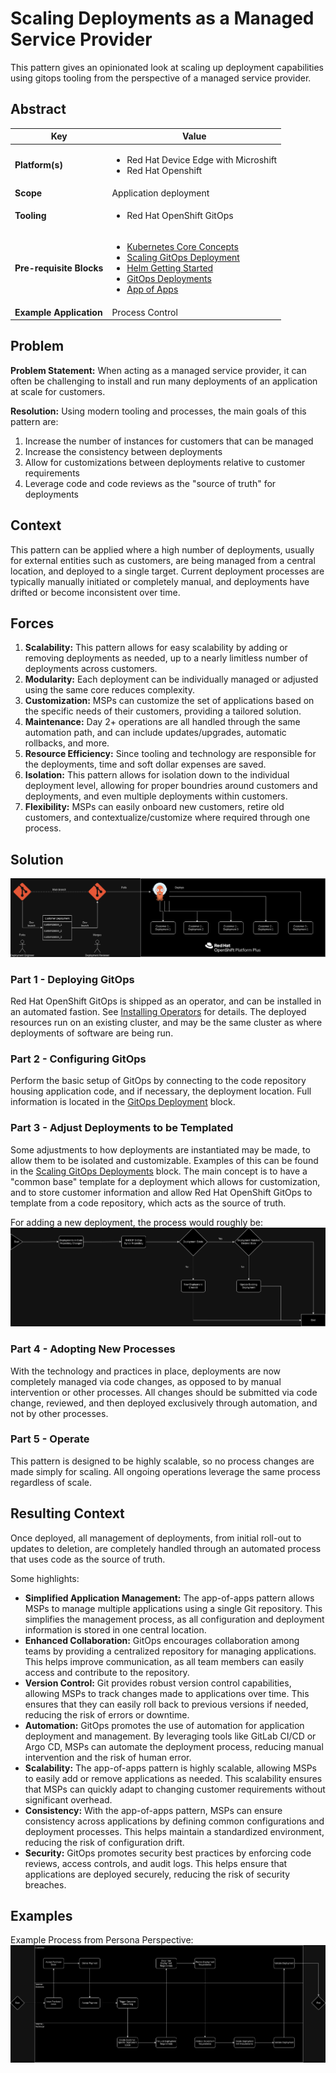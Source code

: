 # Scaling Deployments as a Managed Service Provider
This pattern gives an opinionated look at scaling up deployment capabilities using gitops tooling from the perspective of a managed service provider.

## Abstract
| Key | Value |
| --- | --- |
| **Platform(s)** | <ul><li>Red Hat Device Edge with Microshift</li><li>Red Hat Openshift</li></ul> |
| **Scope** | Application deployment |
| **Tooling** | <ul><li>Red Hat OpenShift GitOps</li></ul> |
| **Pre-requisite Blocks** | <ul><li>[Kubernetes Core Concepts](../../blocks/k8s-core-concepts/README.md)</li><li>[Scaling GitOps Deployment](../scaling-gitops-deployment-k8s/README.md)</li><li>[Helm Getting Started](../helm-getting-started/README.md)</li><li>[GitOps Deployments](../gitops-deployment-k8s/README.md)</li><li>[App of Apps](../../blocks/app-of-apps/README.md)</li></ul>
| **Example Application** | Process Control |

## Problem
**Problem Statement:** When acting as a managed service provider, it can often be challenging to install and run many deployments of an application at scale for customers.

**Resolution:** Using modern tooling and processes, the main goals of this pattern are:
1. Increase the number of instances for customers that can be managed
2. Increase the consistency between deployments
3. Allow for customizations between deployments relative to customer requirements
4. Leverage code and code reviews as the "source of truth" for deployments

## Context
This pattern can be applied where a high number of deployments, usually for external entities such as customers, are being managed from a central location, and deployed to a single target. Current deployment processes are typically manually initiated or completely manual, and deployments have drifted or become inconsistent over time.

## Forces
1. **Scalability:** This pattern allows for easy scalability by adding or removing deployments as needed, up to a nearly limitless number of deployments across customers.
2. **Modularity:** Each deployment can be individually managed or adjusted using the same core  reduces complexity.
3. **Customization:** MSPs can customize the set of applications based on the specific needs of their customers, providing a tailored solution.
4. **Maintenance:** Day 2+ operations are all handled through the same automation path, and can include updates/upgrades, automatic rollbacks, and more.
5. **Resource Efficiency:** Since tooling and technology are responsible for the deployments, time and soft dollar expenses are saved.
6. **Isolation:** This pattern allows for isolation down to the individual deployment level, allowing for proper boundries around customers and deployments, and even multiple deployments within customers.
7. **Flexibility:** MSPs can easily onboard new customers, retire old customers, and contextualize/customize where required through one process.

## Solution
![MSP Process](./.images/msp-process.png)

### Part 1 - Deploying GitOps
Red Hat OpenShift GitOps is shipped as an operator, and can be installed in an automated fastion. See [Installing Operators](../../blocks/installing-operators-yaml/README.md) for details. The deployed resources run on an existing cluster, and may be the same cluster as where deployments of software are being run.

### Part 2 - Configuring GitOps
Perform the basic setup of GitOps by connecting to the code repository housing application code, and if necessary, the deployment location. Full information is located in the [GitOps Deployment](../../blocks/gitops-deployment-k8s/README.md) block.

### Part 3 - Adjust Deployments to be Templated
Some adjustments to how deployments are instantiated may be made, to allow them to be isolated and customizable. Examples of this can be found in the [Scaling GitOps Deployments](../../blocks/scaling-gitops-deployment-k8s/README.md) block. The main concept is to have a "common base" template for a deployment which allows for customization, and to store customer information and allow Red Hat OpenShift GitOps to template from a code repository, which acts as the source of truth.

For adding a new deployment, the process would roughly be:
![GitOps Decision Flow](./.images/decision-flow.png)

### Part 4 - Adopting New Processes
With the technology and practices in place, deployments are now completely managed via code changes, as opposed to by manual intervention or other processes. All changes should be submitted via code change, reviewed, and then deployed exclusively through automation, and not by other processes.

### Part 5 - Operate
This pattern is designed to be highly scalable, so no process changes are made simply for scaling. All ongoing operations leverage the same process regardless of scale.

## Resulting Context
Once deployed, all management of deployments, from initial roll-out to updates to deletion, are completely handled through an automated process that uses code as the source of truth.

Some highlights:
- **Simplified Application Management:** The app-of-apps pattern allows MSPs to manage multiple applications using a single Git repository. This simplifies the management process, as all configuration and deployment information is stored in one central location.
- **Enhanced Collaboration:** GitOps encourages collaboration among teams by providing a centralized repository for managing applications. This helps improve communication, as all team members can easily access and contribute to the repository.
- **Version Control:** Git provides robust version control capabilities, allowing MSPs to track changes made to applications over time. This ensures that they can easily roll back to previous versions if needed, reducing the risk of errors or downtime.
- **Automation:** GitOps promotes the use of automation for application deployment and management. By leveraging tools like GitLab CI/CD or Argo CD, MSPs can automate the deployment process, reducing manual intervention and the risk of human error.
- **Scalability:** The app-of-apps pattern is highly scalable, allowing MSPs to easily add or remove applications as needed. This scalability ensures that MSPs can quickly adapt to changing customer requirements without significant overhead.
- **Consistency:** With the app-of-apps pattern, MSPs can ensure consistency across applications by defining common configurations and deployment processes. This helps maintain a standardized environment, reducing the risk of configuration drift.
- **Security:** GitOps promotes security best practices by enforcing code reviews, access controls, and audit logs. This helps ensure that applications are deployed securely, reducing the risk of security breaches.


## Examples
Example Process from Persona Perspective:
![Example Onboarding with Deployment Process](./.images/onboard-new-customer-with-deployment.drawio.png)




